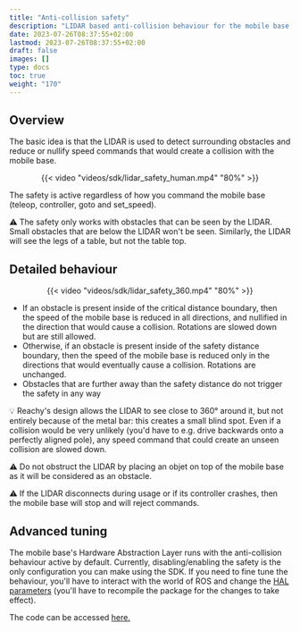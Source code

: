 ```yaml
---
title: "Anti-collision safety"
description: "LIDAR based anti-collision behaviour for the mobile base."
date: 2023-07-26T08:37:55+02:00
lastmod: 2023-07-26T08:37:55+02:00
draft: false
images: []
type: docs
toc: true
weight: "170"
---
```

## Overview
The basic idea is that the LIDAR is used to detect surrounding obstacles and reduce or nullify speed commands that would create a collision with the mobile base.

<p align="center">
    {{< video "videos/sdk/lidar_safety_human.mp4" "80%" >}}
</p>

The safety is active regardless of how you command the mobile base (teleop, controller, goto and set_speed).

:warning: The safety only works with obstacles that can be seen by the LIDAR. Small obstacles that are below the LIDAR won't be seen. Similarly, the LIDAR will see the legs of a table, but not the table top. 


## Detailed behaviour
<p align="center">
    {{< video "videos/sdk/lidar_safety_360.mp4" "80%" >}}
</p>

- If an obstacle is present inside of the critical distance boundary, then the speed of the mobile base is reduced in all directions, and nullified in the direction that would cause a collision. Rotations are slowed down but are still allowed. 
- Otherwise, if an obstacle is present inside of the safety distance boundary, then the speed of the mobile base is reduced only in the directions that would eventually cause a collision. Rotations are unchanged.
- Obstacles that are further away than the safety distance do not trigger the safety in any way
  

:bulb: Reachy's design allows the LIDAR to see close to 360° around it, but not entirely because of the metal bar: this creates a small blind spot. Even if a collision would be very unlikely (you'd have to e.g. drive backwards onto a perfectly aligned pole), any speed command that could create an unseen collision are slowed down.

:warning: Do not obstruct the LIDAR by placing an objet on top of the mobile base as it will be considered as an obstacle.

:warning: If the LIDAR disconnects during usage or if its controller crashes, then the mobile base will stop and will reject commands.

## Advanced tuning

The mobile base's Hardware Abstraction Layer runs with the anti-collision behaviour active by default. Currently, disabling/enabling the safety is the only configuration you can make using the SDK. If you need to fine tune the behaviour, you'll have to interact with the world of ROS and change the [HAL parameters](https://github.com/pollen-robotics/zuuu_hal/blob/main/config/params.yaml) (you'll have to recompile the package for the changes to take effect).

The code can be accessed [here.](https://github.com/pollen-robotics/zuuu_hal/blob/main/zuuu_hal/lidar_safety.py)

